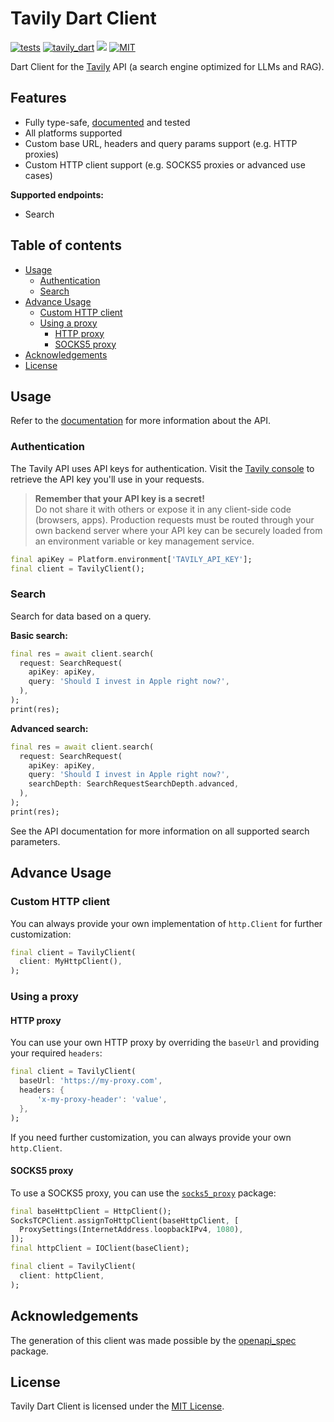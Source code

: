 # Tavily Dart Client

[![tests](https://img.shields.io/github/actions/workflow/status/davidmigloz/langchain_dart/test.yaml?logo=github&label=tests)](https://github.com/davidmigloz/langchain_dart/actions/workflows/test.yaml)
[![tavily_dart](https://img.shields.io/pub/v/tavily_dart.svg)](https://pub.dev/packages/tavily_dart)
[![](https://dcbadge.vercel.app/api/server/x4qbhqecVR?style=flat)](https://discord.gg/x4qbhqecVR)
[![MIT](https://img.shields.io/badge/license-MIT-purple.svg)](https://github.com/davidmigloz/langchain_dart/blob/main/LICENSE)

Dart Client for the [Tavily](https://tavily.com) API (a search engine optimized for LLMs and RAG).

## Features

- Fully type-safe, [documented](https://pub.dev/documentation/tavily_dart/latest) and tested
- All platforms supported
- Custom base URL, headers and query params support (e.g. HTTP proxies)
- Custom HTTP client support (e.g. SOCKS5 proxies or advanced use cases)

**Supported endpoints:**
- Search

## Table of contents

- [Usage](#usage)
    * [Authentication](#authentication)
    * [Search](#search)
- [Advance Usage](#advance-usage)
    * [Custom HTTP client](#custom-http-client)
    * [Using a proxy](#using-a-proxy)
        + [HTTP proxy](#http-proxy)
        + [SOCKS5 proxy](#socks5-proxy)
- [Acknowledgements](#acknowledgements)
- [License](#license)

## Usage

Refer to the [documentation](https://docs.tavily.com) for more information about the API.

### Authentication

The Tavily API uses API keys for authentication. Visit the [Tavily console](https://app.tavily.com/) to retrieve the API key you'll use in your requests.

> **Remember that your API key is a secret!**  
> Do not share it with others or expose it in any client-side code (browsers, apps). Production requests must be routed through your own backend server where your API key can be securely loaded from an environment variable or key management service.

```dart
final apiKey = Platform.environment['TAVILY_API_KEY'];
final client = TavilyClient();
```

### Search

Search for data based on a query.

**Basic search:**

```dart
final res = await client.search(
  request: SearchRequest(
    apiKey: apiKey,
    query: 'Should I invest in Apple right now?',
  ),
);
print(res);
```

**Advanced search:**

```dart
final res = await client.search(
  request: SearchRequest(
    apiKey: apiKey,
    query: 'Should I invest in Apple right now?',
    searchDepth: SearchRequestSearchDepth.advanced,
  ),
);
print(res);
```

See the API documentation for more information on all supported search parameters.

## Advance Usage

### Custom HTTP client

You can always provide your own implementation of `http.Client` for further customization:

```dart
final client = TavilyClient(
  client: MyHttpClient(),
);
```

### Using a proxy

#### HTTP proxy

You can use your own HTTP proxy by overriding the `baseUrl` and providing your required `headers`:

```dart 
final client = TavilyClient(
  baseUrl: 'https://my-proxy.com',
  headers: {
      'x-my-proxy-header': 'value',
  },
);
```

If you need further customization, you can always provide your own `http.Client`.

#### SOCKS5 proxy

To use a SOCKS5 proxy, you can use the [`socks5_proxy`](https://pub.dev/packages/socks5_proxy) package:

```dart
final baseHttpClient = HttpClient();
SocksTCPClient.assignToHttpClient(baseHttpClient, [
  ProxySettings(InternetAddress.loopbackIPv4, 1080),
]);
final httpClient = IOClient(baseClient);

final client = TavilyClient(
  client: httpClient,
);
```

## Acknowledgements

The generation of this client was made possible by the [openapi_spec](https://github.com/tazatechnology/openapi_spec) package.

## License

Tavily Dart Client is licensed under the [MIT License](https://github.com/davidmigloz/langchain_dart/blob/main/LICENSE).

